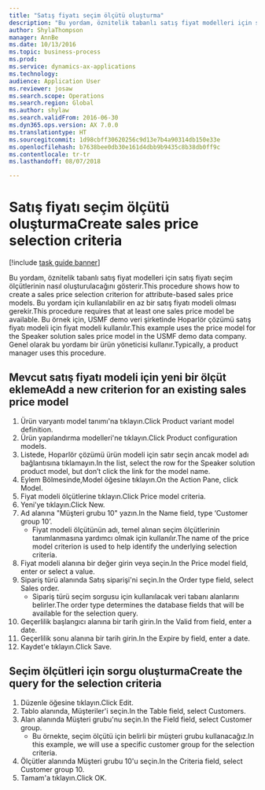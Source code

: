 ```yaml
--- 
title: "Satış fiyatı seçim ölçütü oluşturma"
description: "Bu yordam, öznitelik tabanlı satış fiyat modelleri için satış fiyatı seçim ölçütlerinin nasıl oluşturulacağını gösterir."
author: ShylaThompson
manager: AnnBe
ms.date: 10/13/2016
ms.topic: business-process
ms.prod: 
ms.service: dynamics-ax-applications
ms.technology: 
audience: Application User
ms.reviewer: josaw
ms.search.scope: Operations
ms.search.region: Global
ms.author: shylaw
ms.search.validFrom: 2016-06-30
ms.dyn365.ops.version: AX 7.0.0
ms.translationtype: HT
ms.sourcegitcommit: 1d98cbff30620256c9d13e7b4a90314db150e33e
ms.openlocfilehash: b7638bee0db30e161d4dbb9b9435c8b38db0ff9c
ms.contentlocale: tr-tr
ms.lasthandoff: 08/07/2018

---
```

# <a name="create-sales-price-selection-criteria"></a><span data-ttu-id="2b2a6-103">Satış fiyatı seçim ölçütü oluşturma</span><span class="sxs-lookup"><span data-stu-id="2b2a6-103">Create sales price selection criteria</span></span>

[!include [task guide banner](../../includes/task-guide-banner.md)]

<span data-ttu-id="2b2a6-104">Bu yordam, öznitelik tabanlı satış fiyat modelleri için satış fiyatı seçim ölçütlerinin nasıl oluşturulacağını gösterir.</span><span class="sxs-lookup"><span data-stu-id="2b2a6-104">This procedure shows how to create a sales price selection criterion for attribute-based sales price models.</span></span> <span data-ttu-id="2b2a6-105">Bu yordam için kullanılabilir en az bir satış fiyatı modeli olması gerekir.</span><span class="sxs-lookup"><span data-stu-id="2b2a6-105">This procedure requires that at least one sales price model be available.</span></span> <span data-ttu-id="2b2a6-106">Bu örnek için, USMF demo veri şirketinde Hoparlör çözümü satış fiyatı modeli için fiyat modeli kullanılır.</span><span class="sxs-lookup"><span data-stu-id="2b2a6-106">This example uses the price model for the Speaker solution sales price model in the USMF demo data company.</span></span> <span data-ttu-id="2b2a6-107">Genel olarak bu yordamı bir ürün yöneticisi kullanır.</span><span class="sxs-lookup"><span data-stu-id="2b2a6-107">Typically, a product manager uses this procedure.</span></span>


## <a name="add-a-new-criterion-for-an-existing-sales-price-model"></a><span data-ttu-id="2b2a6-108">Mevcut satış fiyatı modeli için yeni bir ölçüt ekleme</span><span class="sxs-lookup"><span data-stu-id="2b2a6-108">Add a new criterion for an existing sales price model</span></span>
1. <span data-ttu-id="2b2a6-109">Ürün varyantı model tanımı'na tıklayın.</span><span class="sxs-lookup"><span data-stu-id="2b2a6-109">Click Product variant model definition.</span></span>
2. <span data-ttu-id="2b2a6-110">Ürün yapılandırma modelleri'ne tıklayın.</span><span class="sxs-lookup"><span data-stu-id="2b2a6-110">Click Product configuration models.</span></span>
3. <span data-ttu-id="2b2a6-111">Listede, Hoparlör çözümü ürün modeli için satır seçin ancak model adı bağlantısına tıklamayın.</span><span class="sxs-lookup"><span data-stu-id="2b2a6-111">In the list, select the row for the Speaker solution product model, but don’t click the link for the model name.</span></span>
4. <span data-ttu-id="2b2a6-112">Eylem Bölmesinde,Model öğesine tıklayın.</span><span class="sxs-lookup"><span data-stu-id="2b2a6-112">On the Action Pane, click Model.</span></span>
5. <span data-ttu-id="2b2a6-113">Fiyat modeli ölçütlerine tıklayın.</span><span class="sxs-lookup"><span data-stu-id="2b2a6-113">Click Price model criteria.</span></span>
6. <span data-ttu-id="2b2a6-114">Yeni'ye tıklayın.</span><span class="sxs-lookup"><span data-stu-id="2b2a6-114">Click New.</span></span>
7. <span data-ttu-id="2b2a6-115">Ad alanına "Müşteri grubu 10" yazın.</span><span class="sxs-lookup"><span data-stu-id="2b2a6-115">In the Name field, type ‘Customer group 10’.</span></span>
    * <span data-ttu-id="2b2a6-116">Fiyat modeli ölçütünün adı, temel alınan seçim ölçütlerinin tanımlanmasına yardımcı olmak için kullanılır.</span><span class="sxs-lookup"><span data-stu-id="2b2a6-116">The name of the price model criterion is used to help identify the underlying selection criteria.</span></span>  
8. <span data-ttu-id="2b2a6-117">Fiyat modeli alanına bir değer girin veya seçin.</span><span class="sxs-lookup"><span data-stu-id="2b2a6-117">In the Price model field, enter or select a value.</span></span>
9. <span data-ttu-id="2b2a6-118">Sipariş türü alanında Satış siparişi'ni seçin.</span><span class="sxs-lookup"><span data-stu-id="2b2a6-118">In the Order type field, select Sales order.</span></span>
    * <span data-ttu-id="2b2a6-119">Sipariş türü seçim sorgusu için kullanılacak veri tabanı alanlarını belirler.</span><span class="sxs-lookup"><span data-stu-id="2b2a6-119">The order type determines the database fields that will be available for the selection query.</span></span>  
10. <span data-ttu-id="2b2a6-120">Geçerlilik başlangıcı alanına bir tarih girin.</span><span class="sxs-lookup"><span data-stu-id="2b2a6-120">In the Valid from field, enter a date.</span></span>
11. <span data-ttu-id="2b2a6-121">Geçerlilik sonu alanına bir tarih girin.</span><span class="sxs-lookup"><span data-stu-id="2b2a6-121">In the Expire by field, enter a date.</span></span>
12. <span data-ttu-id="2b2a6-122">Kaydet'e tıklayın.</span><span class="sxs-lookup"><span data-stu-id="2b2a6-122">Click Save.</span></span>

## <a name="create-the-query-for-the-selection-criteria"></a><span data-ttu-id="2b2a6-123">Seçim ölçütleri için sorgu oluşturma</span><span class="sxs-lookup"><span data-stu-id="2b2a6-123">Create the query for the selection criteria</span></span>
1. <span data-ttu-id="2b2a6-124">Düzenle öğesine tıklayın.</span><span class="sxs-lookup"><span data-stu-id="2b2a6-124">Click Edit.</span></span>
2. <span data-ttu-id="2b2a6-125">Tablo alanında, Müşteriler'i seçin.</span><span class="sxs-lookup"><span data-stu-id="2b2a6-125">In the Table field, select Customers.</span></span> 
3. <span data-ttu-id="2b2a6-126">Alan alanında Müşteri grubu'nu seçin.</span><span class="sxs-lookup"><span data-stu-id="2b2a6-126">In the Field field, select Customer group.</span></span>
    * <span data-ttu-id="2b2a6-127">Bu örnekte, seçim ölçütü için belirli bir müşteri grubu kullanacağız.</span><span class="sxs-lookup"><span data-stu-id="2b2a6-127">In this example, we will use a specific customer group for the selection criteria.</span></span>  
4. <span data-ttu-id="2b2a6-128">Ölçütler alanında Müşteri grubu 10'u seçin.</span><span class="sxs-lookup"><span data-stu-id="2b2a6-128">In the Criteria field, select Customer group 10.</span></span> 
5. <span data-ttu-id="2b2a6-129">Tamam'a tıklayın.</span><span class="sxs-lookup"><span data-stu-id="2b2a6-129">Click OK.</span></span>


